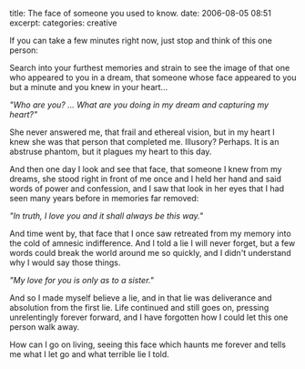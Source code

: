 title: The face of someone you used to know.
date: 2006-08-05 08:51
excerpt: 
categories: creative

If you can take a few minutes right now, just stop and think of this one person:

Search into your furthest memories and strain to see the image of that one who appeared to you in a dream, that someone whose face appeared to you but a minute and you knew in your heart...

<span style="font-style: italic;">"Who are you? ... What are you doing in my dream and capturing my heart?"</span>

She never answered me, that frail and ethereal vision, but in my heart I knew she was that person that completed me. Illusory? Perhaps. It is an abstruse phantom, but it plagues my heart to this day.

And then one day I look and see that face, that someone I knew from my dreams, she stood right in front of me once and I held her hand and said words of power and confession, and I saw that look in her eyes that I had seen many years before in memories far removed:

<span style="font-style: italic;">"In truth, I love you and it shall always be this way."</span>

And time went by, that face that I once saw retreated from my memory into the cold of amnesic indifference. And I told a lie I will never forget, but a few words could break the world around me so quickly, and I didn't understand why I would say those things.

<span style="font-style: italic;">"My love for you is only as to a sister."</span>

And so I made myself believe a lie, and in that lie was deliverance and absolution from the first lie. Life continued and still goes on, pressing unrelentingly forever forward, and I have forgotten how I could let this one person walk away.

How can I go on living, seeing this face which haunts me forever and tells me what I let go and what terrible lie I told.
